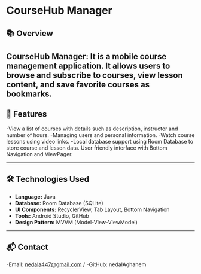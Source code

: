 # CourseHub Manager

## 📚 Overview
CourseHub Manager: It is a mobile course management application. It allows users to browse and subscribe to courses, view lesson content, and save favorite courses as bookmarks.
-----

## 🚀 Features 
-View a list of courses with details such as description, instructor and number of hours.
-Managing users and personal information.
-Watch course lessons using video links.
-Local database support using Room Database to store course and lesson data.
User friendly interface with Bottom Navigation and ViewPager.

-----

## 🛠️ Technologies Used
- **Language:** Java
- **Database:** Room Database (SQLite)
- **UI Components:** RecyclerView, Tab Layout, Bottom Navigation
- **Tools:** Android Studio, GitHub
- **Design Pattern:** MVVM (Model-View-ViewModel)

-----

## 📬 Contact
-Email: nedala447@gmail.com / 
-GitHub: nedalAghanem
